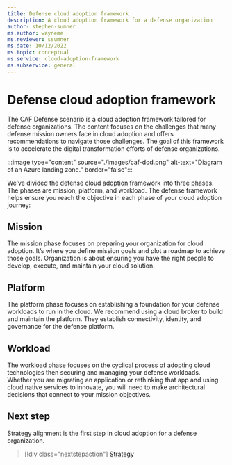 ```yaml
---
title: Defense cloud adoption framework
description: A cloud adoption framework for a defense organization
author: stephen-sumner
ms.author: wayneme
ms.reviewer: ssumner
ms.date: 10/12/2022
ms.topic: conceptual
ms.service: cloud-adoption-framework
ms.subservice: general
---
```

# Defense cloud adoption framework

The CAF Defense scenario is a cloud adoption framework tailored for defense organizations. The content focuses on the challenges that many defense mission owners face in cloud adoption and offers recommendations to navigate those challenges. The goal of this framework is to accelerate the digital transformation efforts of defense organizations.

:::image type="content" source="./images/caf-dod.png" alt-text="Diagram of an Azure landing zone." border="false":::

We’ve divided the defense cloud adoption framework into three phases. The phases are mission, platform, and workload. The defense framework helps ensure you reach the objective in each phase of your cloud adoption journey:

## Mission

The mission phase focuses on preparing your organization for cloud adoption. It’s where you define mission goals and plot a roadmap to achieve those goals. Organization is about ensuring you have the right people to develop, execute, and maintain your cloud solution.

## Platform

The platform phase focuses on establishing a foundation for your defense workloads to run in the cloud. We recommend using a cloud broker to build and maintain the platform. They establish connectivity, identity, and governance for the defense platform.

## Workload

The workload phase focuses on the cyclical process of adopting cloud technologies then securing and managing your defense workloads. Whether you are migrating an application or rethinking that app and using cloud native services to innovate, you will need to make architectural decisions that connect to your mission objectives.

## Next step

Strategy alignment is the first step in cloud adoption for a defense organization.

> [!div class="nextstepaction"]
> [Strategy](strategy.md)

